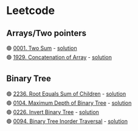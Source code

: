 # Leetcode

## Arrays/Two pointers
🟢 [0001. Two Sum](https://leetcode.com/problems/two-sum/) - [solution](https://github.com/csdiaries/leetcode/blob/main/arrays/0001-two-sum.go)    
🟢 [1929. Concatenation of Array](https://leetcode.com/problems/concatenation-of-array/) - [solution](https://github.com/csdiaries/leetcode/blob/main/arrays/1929-concatenation-of-array.go)     

## Binary Tree
🟢 [2236. Root Equals Sum of Children](https://leetcode.com/problems/root-equals-sum-of-children/description/) - [solution](https://github.com/csdiaries/leetcode/blob/main/trees/2236-root-equals-sum-of-children.go)    
🟢 [0104. Maximum Depth of Binary Tree](https://leetcode.com/problems/maximum-depth-of-binary-tree/description/) - [solution](https://github.com/csdiaries/leetcode/blob/main/trees/0104-maximum-depth-of-binary-tree.go)    
🟢 [0226. Invert Binary Tree](https://leetcode.com/problems/invert-binary-tree/description/) - [solution](https://github.com/csdiaries/leetcode/blob/main/trees/0226-invert-binary-tree.go)    
🟢 [0094. Binary Tree Inorder Traversal](https://leetcode.com/problems/binary-tree-inorder-traversal/description/) - [solution](https://github.com/csdiaries/leetcode/blob/main/trees/0094-binary-tree-inorder-traversal.go)    

